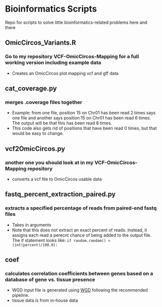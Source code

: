 # Bioinformatics Scripts
Repo for scripts to solve little bioinformatics-related problems here and there




## OmicCircos_Variants.R
### Go to my repository VCF-OmicCircos-Mapping for a full working version including example data
* Creates an OmicCircos plot mapping vcf and gff data

## cat_coverage.py
### merges .coverage files together
* Example: from one file, position 15 on Chr01 has been read 2 times says one file and another says position 15 on Chr01 has been read 6 times. The output will be that this has been read 8 times.
* This code also gets rid of positions that have been read 0 times, but that would be easy to change.

## vcf2OmicCircos.py
### another one you should look at in my VCF-OmicCircos-Mapping repository
* converts a vcf file to OmicCircos usable data

## fastq_percent_extraction_paired.py
### extracts a specified percentage of reads from paired-end fastq files
* Takes in arguments <data directory> <out directory> <percent>
* Note that this does not extract an exact percent of reads. Instead, it assigns each read a perecnt chance of being added to the output file. The if statement looks like:
``` if random.random() < (int(percent)/100.0): ```

## coef
### calculates correlation coefficients between genes based on a database of gene vs. tissue presence
* WGD input file is generated using [WGD](https://github.com/arzwa/wgd) following the recommended pipeline.
* tissue data is from in-house data
